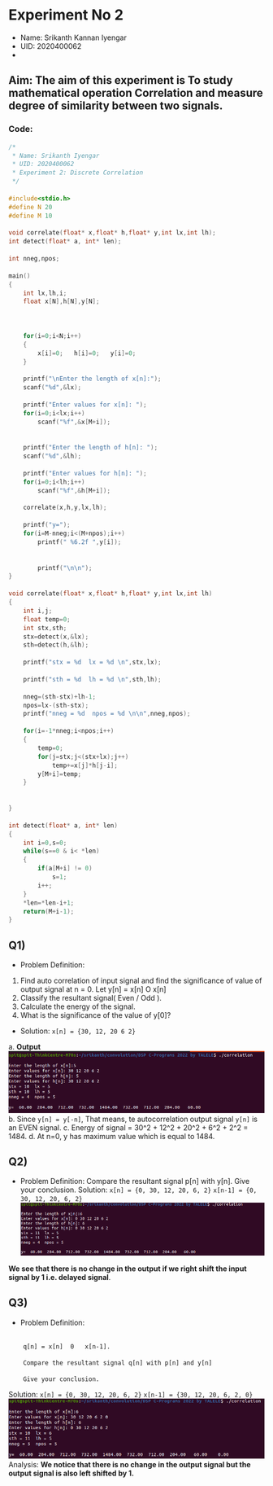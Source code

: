 # Experiment No 2
- Name: Srikanth Kannan Iyengar
- UID: 2020400062
- 

## Aim: The aim of this experiment is To study mathematical operation  Correlation and measure degree of similarity between two signals.

### Code:
```c
/*
 * Name: Srikanth Iyengar
 * UID: 2020400062
 * Experiment 2: Discrete Correlation
 */

#include<stdio.h>
#define N 20
#define M 10

void correlate(float* x,float* h,float* y,int lx,int lh);
int detect(float* a, int* len);

int nneg,npos;

main()
{
	int lx,lh,i;
	float x[N],h[N],y[N];



	for(i=0;i<N;i++)
	{
		x[i]=0;   h[i]=0;   y[i]=0;
	}

	printf("\nEnter the length of x[n]:");
	scanf("%d",&lx);

	printf("Enter values for x[n]: ");
	for(i=0;i<lx;i++)
		scanf("%f",&x[M+i]);


	printf("Enter the length of h[n]: ");
	scanf("%d",&lh);

	printf("Enter values for h[n]: ");
	for(i=0;i<lh;i++)
		scanf("%f",&h[M+i]);

	correlate(x,h,y,lx,lh);

	printf("y=");
	for(i=M-nneg;i<(M+npos);i++)
		printf(" %6.2f ",y[i]);


        printf("\n\n");
}

void correlate(float* x,float* h,float* y,int lx,int lh)
{
	int i,j;
	float temp=0;
	int stx,sth;
	stx=detect(x,&lx);
	sth=detect(h,&lh);

	printf("stx = %d  lx = %d \n",stx,lx);

	printf("sth = %d  lh = %d \n",sth,lh);

	nneg=(sth-stx)+lh-1;
	npos=lx-(sth-stx);
	printf("nneg = %d  npos = %d \n\n",nneg,npos);

	for(i=-1*nneg;i<npos;i++)
	{
		temp=0;
		for(j=stx;j<(stx+lx);j++)
			temp+=x[j]*h[j-i];
		y[M+i]=temp;
	}

	
}

int detect(float* a, int* len)
{
	int i=0,s=0;
	while(s==0 & i< *len)
	{
		if(a[M+i] != 0)
			s=1;
		i++;
	}
	*len=*len-i+1;
	return(M+i-1);
}
```

## Q1)
- Problem Definition:
1. Find auto correlation of input signal and find the significance of value of output signal at n = 0. Let y[n] = x[n] O x[n]
2.  Classify the resultant signal( Even / Odd ).
3.  Calculate the energy of the signal.
4. What is the significance of the value of y[0]?
- Solution:
`x[n] = {30, 12, 20 6 2}`

a. **Output**
![Q1](./q1.png)
b. Since `y[n] = y[-n]`, That means, te autocorrelation output signal `y[n]` is an EVEN signal.
c. Energy of signal = 30^2 + 12^2 + 20^2 + 6^2 + 2^2 = 1484.
d. At n=0, y has maximum value which is equal to 1484.

## Q2)
- Problem Definition: Compare the resultant signal p[n] with y[n]. Give your conclusion.
Solution:
`x[n] = {0, 30, 12, 20, 6, 2}`
`x[n-1] = {0, 30, 12, 20, 6, 2}`
![Q2](./q2.png)

**We see that there is no change in the output if we right shift the input signal by 1 i.e. delayed signal**.

## Q3)
- Problem Definition:
```Find cross correlation of input signal and delayed  input signal

    q[n] = x[n]  0   x[n-1].

    Compare the resultant signal q[n] with p[n] and y[n]                         

    Give your conclusion.
 ```
 Solution:
`x[n] = {0, 30, 12, 20, 6, 2}`
`x[n-1] = {30, 12, 20, 6, 2, 0}`
![Q3](./q3.png)
Analysis:
**We notice that there is no change in the output signal but the output signal is also left shifted by 1.**
